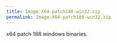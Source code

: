 ```yaml
---
title: Image:X64-patch188-win32.zip
permalink: Image:X64-patch188-win32.zip
---
```


x64 patch 188 windows binaries.
